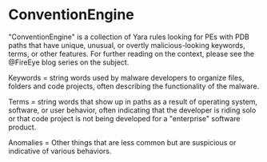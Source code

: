 # ConventionEngine

"ConventionEngine" is a collection of Yara rules looking for PEs with PDB paths that have unique, unusual, or overtly malicious-looking keywords, terms, or other features. For further reading on the context, please see the @FireEye blog series on the subject. 

<link>

Keywords = string words used by malware developers to organize files, folders and code projects, often describing the functionality of the malware.

Terms = string words that show up in paths as a result of operating system, software, or user behavior, often indicating that the developer is riding solo or that code project is not being developed for a "enterprise" software product.

Anomalies = Other things that are less common but are suspicious or indicative of various behaviors.
